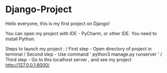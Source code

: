 # Django-Project
Hello everyone, this is my first project on Django!

You can open my project with IDE - PyCharm, or other IDE.
You need to install Python.

Steps to launch my project :
/ First step - Open directory of project in terminal
/ Second step - Use command ' python3 manage.py runserver '
/ Third step - Go to this localhost server , and see my project http://127.0.0.1:8000/
